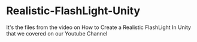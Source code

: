 # Realistic-FlashLight-Unity
It's the files from the video on How to Create a Realistic FlashLight In Unity that we covered on our Youtube Channel
